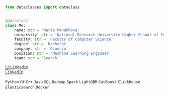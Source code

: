 ```python
from dataclasses import dataclass


@dataclass
class Me:
    name: str = 'Maria Manakhova'
    university: str = 'National Research University Higher School of Economics'
    faculty: str = 'Faculty of Computer Science'
    degree: str = 'bachelor'
    company: str = 'Ozon.ru'
    position: str = 'Machine Learning Engineer'
    team: str = 'Search'
```

<code>[![Linkedin](https://i.stack.imgur.com/gVE0j.png) LinkedIn](https://www.linkedin.com/in/mmanakhova)</code>

<code>Python</code> <code>C#</code> <code>C++</code> <code>Java</code> <code>SQL</code> <code>Hadoop</code> <code>Spark</code> <code>LightGBM</code> <code>CatBoost</code> <code>ClickHouse</code> <code>Elasticsearch</code> <code>Docker</code>

  
  

